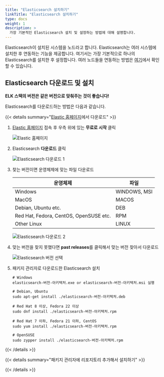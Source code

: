 ```yaml
---
title: "Elasticsearch 설치하기"
linkTitle: "Elasticsearch 설치하기"
type: docs
weight: 1
description: >
  가장 기본적인 Elasticsearch 설치 및 설정하는 방법에 대해 설명합니다.
---
```


 Elasticsearch이 설치된 시스템을 노드라고 합니다. Elasticsearch는 여러 시스템에 설치한 후 연동하는 기능을 제공합니다.  여기서는 가장 기본적으로 하나의 Elasticsearch를 설치한 후 설정합니다. 여러 노드들을 연동하는 방법은 [여기](#)에서 확인할 수 있습니다.

## Elasticsearch 다운로드 및 설치

**ELK 스택의 버전은 같은 버전으로 맞춰주는 것이 좋습니다!**

Elasticsearch를 다운로드하는 방법은 다음과 같습니다.

{{< details summary="[Elastic 홈페이지](https://elastic.co)에서 다운로드" >}}

1. [Elastic 홈페이지](https://elastic.co) 접속 후 우측 위에 있는 **무료로 시작** 클릭

   ![Elastic 홈페이지](/images/elastic-home.png)

2. Elasticsearch **다운로드** 클릭

   ![Elasticsearch 다운로드 1](/images/7.6/elasticsearch-download-1.png)

3. 찾는 버전이면 운영체제에 맞는 파일 다운로드

   <table>
       <thead>
           <tr>
               <th>운영체제</th>
               <th>파일</th>
           </tr>
       </thead>
       <tbody>
           <tr>
               <td>Windows</td>
               <td>WINDOWS, MSI</td>
           </tr>
           <tr>
               <td>MacOS</td>
               <td>MACOS</td>
           </tr>
           <tr>
               <td>Debian, Ubuntu etc.</td>
               <td>DEB</td>
           </tr>
           <tr>
               <td>Red Hat, Fedora, CentOS, OpenSUSE etc.</td>
               <td>RPM</td>
           </tr>
           <tr>
               <td>Other Linux</td>
               <td>LINUX</td>
           </tr>
       </tbody>
   </table>

   ![Elasticsearch 다운로드 2](/images/7.6/elasticsearch-download-2.png)

4. 맞는 버전을 찾지 못했다면 **past releases**를 클릭해서 맞는 버전 찾아서 다운로드

   ![Elasticsearch 버전 선택](/images/7.6/elasticsearch-download-3.png)

5. 패키지 관리자로 다운로드한 Elasticsearch 설치

   ```shell
   # Windows
   elasticsearch-버전-아키텍처.exe or elasticsearch-버전-아키텍처.msi 실행
   
   # Debian, Ubuntu
   sudo apt-get install ./elasticsearch-버전-아키텍처.deb
   
   # Red Hat 8 이상, Fedora 22 이상
   sudo dnf install ./elasticsearch-버전-아키텍처.rpm
   
   # Red Hat 7 이하, Fedora 21 이하, CentOS
   sudo yum install ./elasticsearch-버전-아키텍처.rpm
   
   # OpenSUSE
   sudo zypper install ./elasticsearch-버전-아키텍처.rpm
   ```

{{< /details >}}

{{< details summary="패키지 관리자에 리포지토리 추가해서 설치하기" >}}



{{< /details >}}

